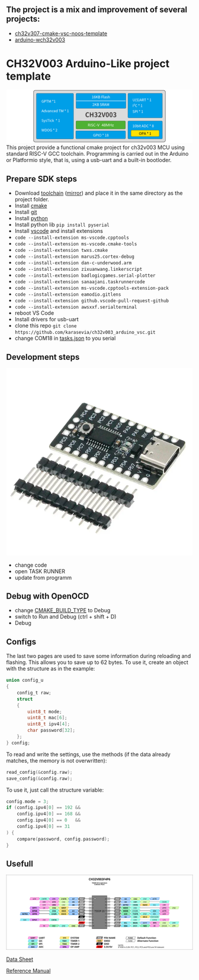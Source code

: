 ## The project is a mix and improvement of several projects:

* [ch32v307-cmake-vsc-noos-template](https://github.com/sadkotheguest/ch32v307-cmake-vsc-noos-template)
* [arduino-wch32v003](https://github.com/AlexanderMandera/arduino-wch32v003)

# CH32V003 Arduino-Like project template

![specifications](docs/specifications.png)
This project provide a functional cmake project for ch32v003 MCU using standard RISC-V GCC toolchain. Programming is carried out in the Arduino or Platformio style, that is, using a usb-uart and a built-in bootloder.

## Prepare SDK steps

 - Download [toolchain](https://disk.yandex.ru/d/RmjCNxb3dcRByQ) ([mirror](https://drive.google.com/file/d/1hytLr7pkEfrvUR4fV7C-jODg7oK6aswY/view?usp=sharing)) and place it in the same directory as the project folder.
 - Install [cmake](https://cmake.org/download/)
 - Install [git](https://git-scm.com/downloads/win)
 - Install [python](https://www.python.org/downloads/windows/)
 - Install python lib `pip install pyserial`
 - Install [vscode](https://code.visualstudio.com/) and install extensions
 - `code --install-extension ms-vscode.cpptools`
 - `code --install-extension ms-vscode.cmake-tools`
 - `code --install-extension twxs.cmake`
 - `code --install-extension marus25.cortex-debug`
 - `code --install-extension dan-c-underwood.arm`
 - `code --install-extension zixuanwang.linkerscript`
 - `code --install-extension badlogicgames.serial-plotter`
 - `code --install-extension sanaajani.taskrunnercode`
 - `code --install-extension ms-vscode.cpptools-extension-pack`
 - `code --install-extension eamodio.gitlens`
 - `code --install-extension github.vscode-pull-request-github`
 - `code --install-extension awsxxf.serialterminal`
 - reboot VS Code
 - Install drivers for usb-uart
 - clone this repo `git clone https://github.com/karasevia/ch32v003_arduino_vsc.git`
 - change COM18 in [tasks.json](.vscode\tasks.json) to you serial

## Development steps

![board_view](docs/board_view.PNG)
 - change code
 - open TASK RUNNER
 - update from programm

## Debug with OpenOCD

 - change [CMAKE_BUILD_TYPE](cmake/toolchain-ch32v00x.cmake#L47) to Debug
 - switch to Run and Debug (ctrl + shift + D)
 - Debug

## Configs

The last two pages are used to save some information during reloading and flashing. This allows you to save up to 62 bytes.
To use it, create an object with the structure as in the example:

```c
union config_u
{
    config_t raw;
    struct
	{
		uint8_t mode;
        uint8_t mac[6];
        uint8_t ipv4[4];
        char password[32];
	};
} config;
```

To read and write the settings, use the methods (if the data already matches, the memory is not overwritten):
```c
read_config(&config.raw);
save_config(&config.raw);
```

To use it, just call the structure variable:
```c
config.mode = 3;
if (config.ipv4[0] == 192 &&
    config.ipv4[0] == 168 &&
    config.ipv4[0] == 0   &&
    config.ipv4[0] == 31 
) {
    compare(password, config.password);
}
```

## Usefull

![mcu_view](docs/ch32v003f4p6.svg)

[Data Sheet](docs\CH32V003DS0.PDF)

[Reference Manual](docs\CH32V003RM.PDF)